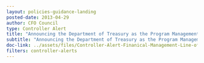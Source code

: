 ```yaml
---
layout: policies-guidance-landing
posted-date: 2013-04-29
author: CFO Council
type: Controller Alert
title: "Announcing the Department of Treasury as the Program Management Office for the Financial Management Line of Business"
subtitle: "Announcing the Department of Treasury as the Program Management Office"
doc-link: ../assets/files/Controller-Alert-Finanical-Management-Line-of-Business.pdf
filters: controller-alerts
---
```



